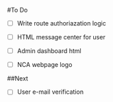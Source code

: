 #To Do

- [ ] Write route authoriazation logic
- [ ] HTML message center for user
- [ ] Admin dashboard html
- [ ] NCA webpage logo


##Next
- [ ] User e-mail verification
